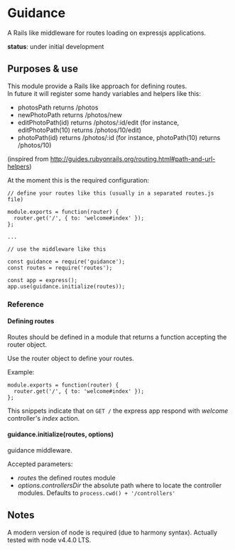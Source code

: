 # Guidance

A Rails like middleware for routes loading on expressjs applications.

__status__: under initial development

## Purposes & use

This module provide a Rails like approach for defining routes.  
In future it will register some handy variables and helpers like this:

- photosPath returns /photos
- newPhotoPath returns /photos/new
- editPhotoPath(id) returns /photos/:id/edit (for instance, editPhotoPath(10) returns /photos/10/edit)
- photoPath(id) returns /photos/:id (for instance, photoPath(10) returns /photos/10)

(inspired from http://guides.rubyonrails.org/routing.html#path-and-url-helpers)

At the moment this is the required configuration:

```
// define your routes like this (usually in a separated routes.js file)

module.exports = function(router) {
  router.get('/', { to: 'welcome#index' });
};

...

// use the middleware like this

const guidance = require('guidance');
const routes = require('routes');

const app = express();
app.use(guidance.initialize(routes));

```

### Reference

#### Defining routes

Routes should be defined in a module that returns a function accepting the router object.

Use the router object to define your routes.

Example:

```
module.exports = function(router) {
  router.get('/', { to: 'welcome#index' });
};
```
This snippets indicate that on `GET /` the express app respond with _welcome_ controller's _index_ action.


#### guidance.initialize(routes, options)

guidance middleware.

Accepted parameters:

- _routes_ the defined routes module
- _options.controllersDir_ the absolute path where to locate the controller modules. Defaults to `process.cwd() + '/controllers'`


## Notes

A modern version of node is required (due to harmony syntax).
Actually tested with node v4.4.0 LTS.
